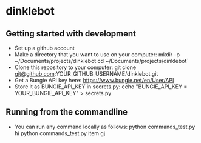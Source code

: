# dinklebot


## Getting started with development

- Set up a github account
- Make a directory that you want to use on your computer:
    mkdir -p ~/Documents/projects/dinklebot
    cd ~/Documents/projects/dinklebot`
- Clone this repository to your computer:
    git clone git@github.com:YOUR_GITHUB_USERNAME/dinklebot.git
- Get a Bungie API key here: https://www.bungie.net/en/User/API
- Store it as BUNGIE_API_KEY in secrets.py:
    echo "BUNGIE_API_KEY = YOUR_BUNGIE_API_KEY" > secrets.py

## Running from the commandline
- You can run any command locally as follows:
    python commands_test.py hi
    python commands_test.py item gj
